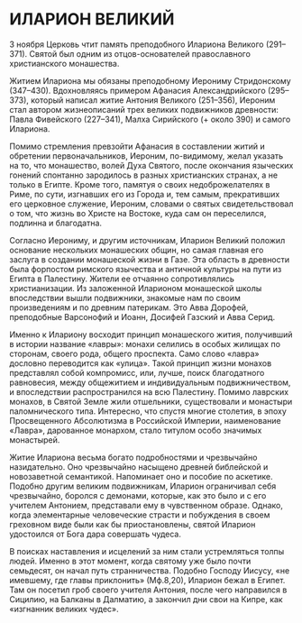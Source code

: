 # ИЛАРИОН ВЕЛИКИЙ

3 ноября Церковь чтит память преподобного Илариона Великого (291–371). Святой был одним из отцов-основателей православного христианского монашества.

Житием Илариона мы обязаны преподобному Иерониму Стридонскому (347–430). Вдохновляясь примером Афанасия Александрийского (295–373), который написал житие Антония Великого (251–356), Иероним стал автором жизнеописаний трех великих подвижников древности: Павла Фивейского (227–341), Малха Сирийского (+ около 390) и самого Илариона.

Помимо стремления превзойти Афанасия в составлении житий и обретении первоначальников, Иероним, по-видимому, желал указать на то, что монашество, волей Духа Святого, после окончания языческих гонений спонтанно зародилось в разных христианских странах, а не только в Египте. Кроме того, памятуя о своих недоброжелателях в Риме, по сути, изгнавших его из Города и, тем самым, прекративших его церковное служение, Иероним, словами о святых свидетельствовал о том, что жизнь во Христе на Востоке, куда сам он переселился, подлинна и благодатна.

Согласно Иерониму, и другим источникам, Иларион Великий положил основание нескольких монашеских общин, но самая главная его заслуга в создании монашеской жизни в Газе. Эта область в древности была форпостом римского язычества и античной культуры на пути из Египта в Палестину. Жители ее отчаянно сопротивлялись христианизации. Из заложенной Иларионом монашеской школы впоследствии вышли подвижники, знакомые нам по своим произведениям и по древним патерикам. Это Авва Дорофей, преподобные Варсонофий и Иоанн, Досифей Газский и Авва Серид.

Именно к Илариону восходит принцип монашеского жития, получивший в истории название «лавры»: монахи селились в особых жилищах по сторонам, своего рода, общего проспекта. Само слово «лавра» дословно переводится как «улица». Такой принцип жизни монахов представлял собой компромисс, или, лучше, поиск благодатного равновесия, между общежитием и индивидуальным подвижничеством, и впоследствии распространился на всю Палестину. Помимо лаврских монахов, в Святой Земле жили отшельники, существовали и монастыри паломнического типа. Интересно, что спустя многие столетия, в эпоху Просвещенного Абсолютизма в Российской Империи, наименование «Лавра», дарованное монархом, стало титулом особо значимых монастырей.

Житие Илариона весьма богато подробностями и чрезвычайно назидательно. Оно чрезвычайно насыщено древней библейской и новозаветной семантикой. Напоминает оно и пособие по аскетике. Подобно другим великим подвижникам, Иларион ограничивал себя чрезвычайно, боролся с демонами, которые, как это было и с его учителем Антонием, представали ему в чувственном образе. Однако, когда элементарные человеческие страсти и побуждения в своем греховном виде были как бы приостановлены, святой Иларион удостоился от Бога дара совершать чудеса.

В поисках наставления и исцелений за ним стали устремляться толпы людей. Именно в этот момент, когда святому уже было почти семьдесят, он начал путь странничества. Подобно Господу Иисусу, «не имевшему, где главы приклонить» (Мф.8,20), Иларион бежал в Египет. Там он посетил гроб своего учителя Антония, после чего направился в Сицилию, на Балканы в Далматию, а закончил дни свои на Кипре, как «изгнанник великих чудес».
